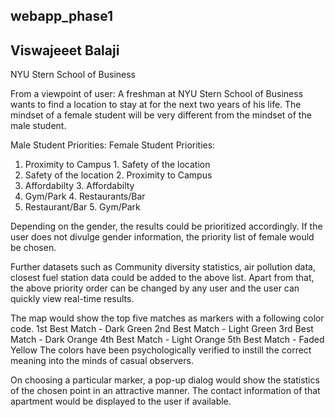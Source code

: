 ## webapp_phase1
## Viswajeeet Balaji

NYU Stern School of Business

From a viewpoint of user:
A freshman at NYU Stern School of Business wants to find a location to stay at
for the next two years of his life. The mindset of a female student will be very
different from the mindset of the male student.

Male Student Priorities:                Female Student Priorities:
1. Proximity to Campus                  1. Safety of the location
2. Safety of the location               2. Proximity to Campus 
3. Affordabilty                         3. Affordabilty
4. Gym/Park                             4. Restaurants/Bar
5. Restaurant/Bar                       5. Gym/Park

Depending on the gender, the results could be prioritized accordingly. If the
user does not divulge gender information, the priority list of female would be
chosen.

Further datasets such as Community diversity statistics, air pollution data,
closest fuel station data could be added to the above list. Apart from that,
the above priority order can be changed by any user and the user can quickly
view real-time results.

The map would show the top five matches as markers with a following color code.
1st Best Match - Dark Green
2nd Best Match - Light Green
3rd Best Match - Dark Orange
4th Best Match - Light Orange
5th Best Match - Faded Yellow
The colors have been psychologically verified to instill the correct meaning 
into the minds of casual observers.

On choosing a particular marker, a pop-up dialog would show the statistics of
the chosen point in an attractive manner.
The contact information of that apartment would be displayed to the user
if available.